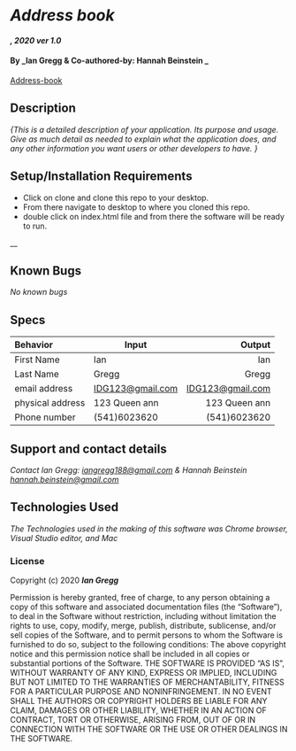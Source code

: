 # _Address book_

#### _, 2020 ver 1.0_

#### By _Ian Gregg & Co-authored-by: Hannah Beinstein _
[Address-book](https://github.com/oldgregg89/address-book)


## Description

_{This is a detailed description of your application. Its purpose and usage.  Give as much detail as needed to explain what the application does, and any other information you want users or other developers to have. }_

## Setup/Installation Requirements


* Click on clone and clone this repo to your desktop.
* From there navigate to desktop to where you cloned this repo.
* double click on index.html file and from there the software will be ready to run.

__

## Known Bugs

_No known bugs_

## Specs

| Behavior    | Input | Output |
| :---------- | ----- | -----: |
| First Name | Ian | Ian |
| Last Name  | Gregg | Gregg |
| email address  | IDG123@gmail.com | IDG123@gmail.com |
| physical address | 123 Queen ann  |  123 Queen ann  |
| Phone number | (541)6023620 | (541)6023620 |


## Support and contact details

_Contact Ian Gregg: <iangregg188@gmail.com> & Hannah Beinstein <hannah.beinstein@gmail.com>_

## Technologies Used

_The Technologies used in the making of this software was Chrome browser, Visual Studio editor, and Mac_

### License

Copyright (c) 2020 **_Ian Gregg_**

Permission is hereby granted, free of charge, to any person obtaining a copy of this software and associated documentation files (the “Software”), to deal in the Software without restriction, including without limitation the rights to use, copy, modify, merge, publish, distribute, sublicense, and/or sell copies of the Software, and to permit persons to whom the Software is furnished to do so, subject to the following conditions:
The above copyright notice and this permission notice shall be included in all copies or substantial portions of the Software.
THE SOFTWARE IS PROVIDED “AS IS”, WITHOUT WARRANTY OF ANY KIND, EXPRESS OR IMPLIED, INCLUDING BUT NOT LIMITED TO THE WARRANTIES OF MERCHANTABILITY, FITNESS FOR A PARTICULAR PURPOSE AND NONINFRINGEMENT. IN NO EVENT SHALL THE AUTHORS OR COPYRIGHT HOLDERS BE LIABLE FOR ANY CLAIM, DAMAGES OR OTHER LIABILITY, WHETHER IN AN ACTION OF CONTRACT, TORT OR OTHERWISE, ARISING FROM, OUT OF OR IN CONNECTION WITH THE SOFTWARE OR THE USE OR OTHER DEALINGS IN THE SOFTWARE.


